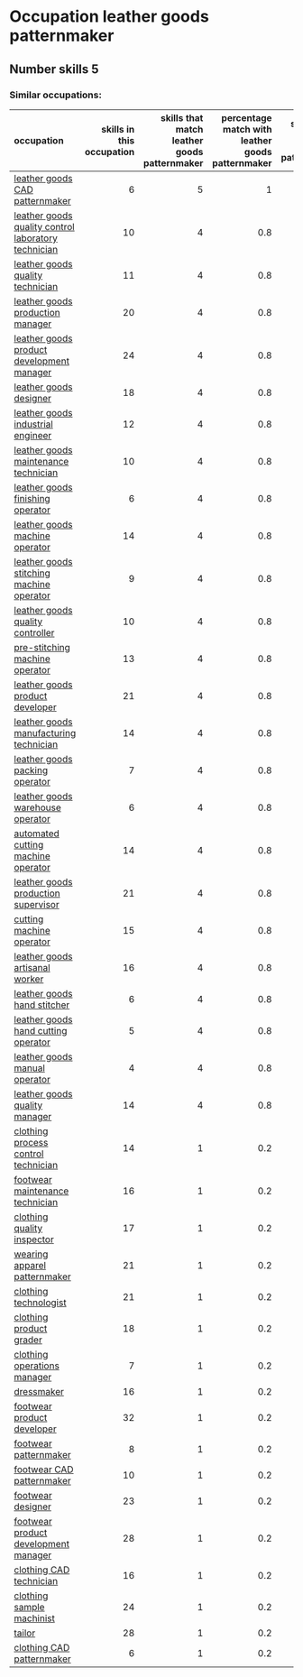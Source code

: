 # Occupation leather goods patternmaker
## Number skills 5
### Similar occupations:
| occupation                                                                                                    |   skills in this occupation |   skills that match leather goods patternmaker |   percentage match with leather goods patternmaker |   skills not in leather goods patternmaker |
|:--------------------------------------------------------------------------------------------------------------|----------------------------:|-----------------------------------------------:|---------------------------------------------------:|-------------------------------------------:|
| [leather goods CAD patternmaker](leather_goods_CAD_patternmaker.md)                                           |                           6 |                                              5 |                                                1   |                                          1 |
| [leather goods quality control laboratory technician](leather_goods_quality_control_laboratory_technician.md) |                          10 |                                              4 |                                                0.8 |                                          6 |
| [leather goods quality technician](leather_goods_quality_technician.md)                                       |                          11 |                                              4 |                                                0.8 |                                          7 |
| [leather goods production manager](leather_goods_production_manager.md)                                       |                          20 |                                              4 |                                                0.8 |                                         16 |
| [leather goods product development manager](leather_goods_product_development_manager.md)                     |                          24 |                                              4 |                                                0.8 |                                         20 |
| [leather goods designer](leather_goods_designer.md)                                                           |                          18 |                                              4 |                                                0.8 |                                         14 |
| [leather goods industrial engineer](leather_goods_industrial_engineer.md)                                     |                          12 |                                              4 |                                                0.8 |                                          8 |
| [leather goods maintenance technician](leather_goods_maintenance_technician.md)                               |                          10 |                                              4 |                                                0.8 |                                          6 |
| [leather goods finishing operator](leather_goods_finishing_operator.md)                                       |                           6 |                                              4 |                                                0.8 |                                          2 |
| [leather goods machine operator](leather_goods_machine_operator.md)                                           |                          14 |                                              4 |                                                0.8 |                                         10 |
| [leather goods stitching machine operator](leather_goods_stitching_machine_operator.md)                       |                           9 |                                              4 |                                                0.8 |                                          5 |
| [leather goods quality controller](leather_goods_quality_controller.md)                                       |                          10 |                                              4 |                                                0.8 |                                          6 |
| [pre-stitching machine operator](pre-stitching_machine_operator.md)                                           |                          13 |                                              4 |                                                0.8 |                                          9 |
| [leather goods product developer](leather_goods_product_developer.md)                                         |                          21 |                                              4 |                                                0.8 |                                         17 |
| [leather goods manufacturing technician](leather_goods_manufacturing_technician.md)                           |                          14 |                                              4 |                                                0.8 |                                         10 |
| [leather goods packing operator](leather_goods_packing_operator.md)                                           |                           7 |                                              4 |                                                0.8 |                                          3 |
| [leather goods warehouse operator](leather_goods_warehouse_operator.md)                                       |                           6 |                                              4 |                                                0.8 |                                          2 |
| [automated cutting machine operator](automated_cutting_machine_operator.md)                                   |                          14 |                                              4 |                                                0.8 |                                         10 |
| [leather goods production supervisor](leather_goods_production_supervisor.md)                                 |                          21 |                                              4 |                                                0.8 |                                         17 |
| [cutting machine operator](cutting_machine_operator.md)                                                       |                          15 |                                              4 |                                                0.8 |                                         11 |
| [leather goods artisanal worker](leather_goods_artisanal_worker.md)                                           |                          16 |                                              4 |                                                0.8 |                                         12 |
| [leather goods hand stitcher](leather_goods_hand_stitcher.md)                                                 |                           6 |                                              4 |                                                0.8 |                                          2 |
| [leather goods hand cutting operator](leather_goods_hand_cutting_operator.md)                                 |                           5 |                                              4 |                                                0.8 |                                          1 |
| [leather goods manual operator](leather_goods_manual_operator.md)                                             |                           4 |                                              4 |                                                0.8 |                                          0 |
| [leather goods quality manager](leather_goods_quality_manager.md)                                             |                          14 |                                              4 |                                                0.8 |                                         10 |
| [clothing process control technician](clothing_process_control_technician.md)                                 |                          14 |                                              1 |                                                0.2 |                                         13 |
| [footwear maintenance technician](footwear_maintenance_technician.md)                                         |                          16 |                                              1 |                                                0.2 |                                         15 |
| [clothing quality inspector](clothing_quality_inspector.md)                                                   |                          17 |                                              1 |                                                0.2 |                                         16 |
| [wearing apparel patternmaker](wearing_apparel_patternmaker.md)                                               |                          21 |                                              1 |                                                0.2 |                                         20 |
| [clothing technologist](clothing_technologist.md)                                                             |                          21 |                                              1 |                                                0.2 |                                         20 |
| [clothing product grader](clothing_product_grader.md)                                                         |                          18 |                                              1 |                                                0.2 |                                         17 |
| [clothing operations manager](clothing_operations_manager.md)                                                 |                           7 |                                              1 |                                                0.2 |                                          6 |
| [dressmaker](dressmaker.md)                                                                                   |                          16 |                                              1 |                                                0.2 |                                         15 |
| [footwear product developer](footwear_product_developer.md)                                                   |                          32 |                                              1 |                                                0.2 |                                         31 |
| [footwear patternmaker](footwear_patternmaker.md)                                                             |                           8 |                                              1 |                                                0.2 |                                          7 |
| [footwear CAD patternmaker](footwear_CAD_patternmaker.md)                                                     |                          10 |                                              1 |                                                0.2 |                                          9 |
| [footwear designer](footwear_designer.md)                                                                     |                          23 |                                              1 |                                                0.2 |                                         22 |
| [footwear product development manager](footwear_product_development_manager.md)                               |                          28 |                                              1 |                                                0.2 |                                         27 |
| [clothing CAD technician](clothing_CAD_technician.md)                                                         |                          16 |                                              1 |                                                0.2 |                                         15 |
| [clothing sample machinist](clothing_sample_machinist.md)                                                     |                          24 |                                              1 |                                                0.2 |                                         23 |
| [tailor](tailor.md)                                                                                           |                          28 |                                              1 |                                                0.2 |                                         27 |
| [clothing CAD patternmaker](clothing_CAD_patternmaker.md)                                                     |                           6 |                                              1 |                                                0.2 |                                          5 |

